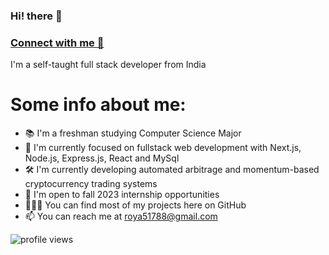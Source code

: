###                                                      Hi! there 👋

### [Connect with me 💬](https://twitter.com/Abhijitroy_dev) 
I'm a self-taught full stack developer from India
# Some info about me:
 
- 📚 I'm a freshman studying Computer Science Major
- 🚀 I'm currently focused on fullstack web development with Next.js, Node.js, Express.js, React and MySql
- 🛠 I'm currently developing automated arbitrage and momentum-based cryptocurrency trading systems
- 🏢 I'm open to fall 2023 internship opportunities
- 👨🏻‍💻 You can find most of my projects here on GitHub
- 📫 You can reach me at [roya51788@gmail.com](mailto:roya51788@gmail.com)

![profile views](https://komarev.com/ghpvc/?username=Abhijit20112003&style=flat-square&color=blue)
